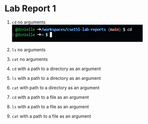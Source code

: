# Lab Report 1

1. `cd` no arguments 
![Image](cd1.png)

2. `ls` no arguments

3. `cat` no arguments

4. `cd` with a path to a directory as an argument

5. `ls` with a path to a directory as an argument

6. `cat` with path to a directory as an argument

7. `cd` with a path to a file as an argument

8. `ls` with a path to a file as an argument

9. `cat` with a path to a file as an argument

